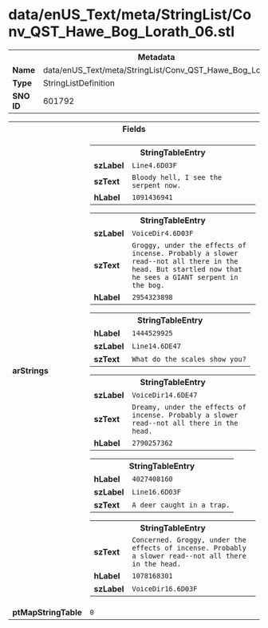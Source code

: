 <h1>data/enUS_Text/meta/StringList/Conv_QST_Hawe_Bog_Lorath_06.stl</h1><table><tr><th colspan="100%">Metadata</th></tr><tr><td><b>Name</b></td><td>data/enUS_Text/meta/StringList/Conv_QST_Hawe_Bog_Lorath_06.stl</td></tr><tr><td><b>Type</b></td><td>StringListDefinition</td></tr><tr><td><b>SNO ID</b></td><td>601792</td></tr></table>

<table><tr><th colspan="100%">Fields</th></tr><tr><td><b>arStrings</b></td><td><table><tr><th colspan="100%">StringTableEntry</th></tr><tr><td><b>szLabel</b></td><td><code>Line4.6D03F</code></td></tr><tr><td><b>szText</b></td><td><code>Bloody hell, I see the serpent now.</code></td></tr><tr><td><b>hLabel</b></td><td><code>1091436941</code></td></tr></table>


<table><tr><th colspan="100%">StringTableEntry</th></tr><tr><td><b>szLabel</b></td><td><code>VoiceDir4.6D03F</code></td></tr><tr><td><b>szText</b></td><td><code>Groggy, under the effects of incense. Probably a slower read--not all there in the head. But startled now that he sees a GIANT serpent in the bog.</code></td></tr><tr><td><b>hLabel</b></td><td><code>2954323898</code></td></tr></table>


<table><tr><th colspan="100%">StringTableEntry</th></tr><tr><td><b>hLabel</b></td><td><code>1444529925</code></td></tr><tr><td><b>szLabel</b></td><td><code>Line14.6DE47</code></td></tr><tr><td><b>szText</b></td><td><code>What do the scales show you?</code></td></tr></table>


<table><tr><th colspan="100%">StringTableEntry</th></tr><tr><td><b>szLabel</b></td><td><code>VoiceDir14.6DE47</code></td></tr><tr><td><b>szText</b></td><td><code>Dreamy, under the effects of incense. Probably a slower read--not all there in the head.</code></td></tr><tr><td><b>hLabel</b></td><td><code>2790257362</code></td></tr></table>


<table><tr><th colspan="100%">StringTableEntry</th></tr><tr><td><b>hLabel</b></td><td><code>4027408160</code></td></tr><tr><td><b>szLabel</b></td><td><code>Line16.6D03F</code></td></tr><tr><td><b>szText</b></td><td><code>A deer caught in a trap.</code></td></tr></table>


<table><tr><th colspan="100%">StringTableEntry</th></tr><tr><td><b>szText</b></td><td><code>Concerned. Groggy, under the effects of incense. Probably a slower read--not all there in the head.</code></td></tr><tr><td><b>hLabel</b></td><td><code>1078168301</code></td></tr><tr><td><b>szLabel</b></td><td><code>VoiceDir16.6D03F</code></td></tr></table>


</td></tr><tr><td><b>ptMapStringTable</b></td><td><code>0</code></td></tr></table>

